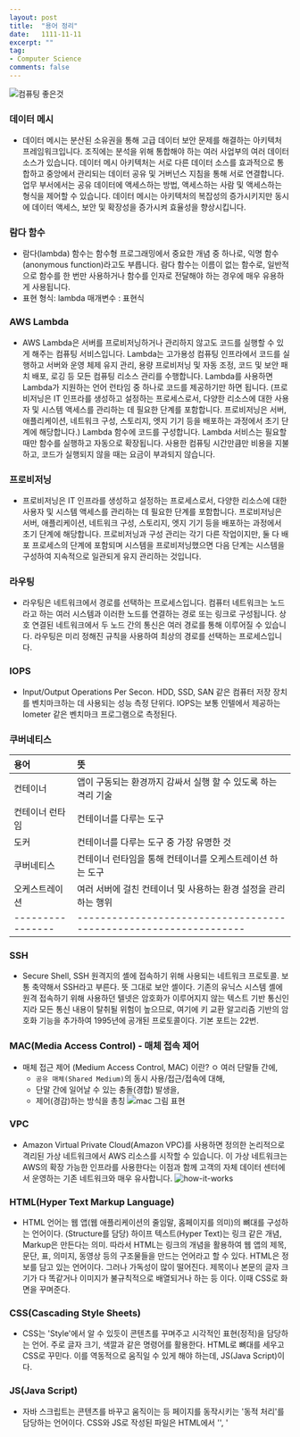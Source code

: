 ```yaml
---
layout: post
title:  "용어 정리"
date:   1111-11-11
excerpt: ""
tag:
- Computer Science
comments: false
---
```

![컴퓨팅 좋은것](https://github.com/dino92-ys/dino92-ys/assets/50314000/90f0e949-65bd-4914-86fd-1ff33a6b3903)

### 데이터 메시
- 데이터 메시는 분산된 소유권을 통해 고급 데이터 보안 문제를 해결하는 아키텍처 프레임워크입니다. 조직에는 분석을 위해 통합해야 하는 여러 사업부의 여러 데이터 소스가 있습니다. 데이터 메시 아키텍처는 서로 다른 데이터 소스를 효과적으로 통합하고 중앙에서 관리되는 데이터 공유 및 거버넌스 지침을 통해 서로 연결합니다. 업무 부서에서는 공유 데이터에 액세스하는 방법, 액세스하는 사람 및 액세스하는 형식을 제어할 수 있습니다. 데이터 메시는 아키텍처의 복잡성의 증가시키지만 동시에 데이터 액세스, 보안 및 확장성을 증가시켜 효율성을 향상시킵니다.

### 람다 함수
- 람다(lambda) 함수는 함수형 프로그래밍에서 중요한 개념 중 하나로, 익명 함수(anonymous function)라고도 부릅니다. 람다 함수는 이름이 없는 함수로, 일반적으로 함수를 한 번만 사용하거나 함수를 인자로 전달해야 하는 경우에 매우 유용하게 사용됩니다.
- 표현 형식: lambda 매개변수 : 표현식

### AWS Lambda
- AWS Lambda은 서버를 프로비저닝하거나 관리하지 않고도 코드를 실행할 수 있게 해주는 컴퓨팅 서비스입니다.
Lambda는 고가용성 컴퓨팅 인프라에서 코드를 실행하고 서버와 운영 체제 유지 관리, 용량 프로비저닝 및 자동 조정, 코드 및 보안 패치 배포, 로깅 등 모든 컴퓨팅 리소스 관리를 수행합니다. Lambda를 사용하면 Lambda가 지원하는 언어 런타임 중 하나로 코드를 제공하기만 하면 됩니다. (프로비저닝은 IT 인프라를 생성하고 설정하는 프로세스로서, 다양한 리소스에 대한 사용자 및 시스템 액세스를 관리하는 데 필요한 단계를 포함합니다. 프로비저닝은 서버, 애플리케이션, 네트워크 구성, 스토리지, 엣지 기기 등을 배포하는 과정에서 초기 단계에 해당합니다.)
Lambda 함수에 코드를 구성합니다. Lambda 서비스는 필요할 때만 함수를 실행하고 자동으로 확장됩니다. 사용한 컴퓨팅 시간만큼만 비용을 지불하고, 코드가 실행되지 않을 때는 요금이 부과되지 않습니다. 

### 프로비저닝
- 프로비저닝은 IT 인프라를 생성하고 설정하는 프로세스로서, 다양한 리소스에 대한 사용자 및 시스템 액세스를 관리하는 데 필요한 단계를 포함합니다. 프로비저닝은 서버, 애플리케이션, 네트워크 구성, 스토리지, 엣지 기기 등을 배포하는 과정에서 초기 단계에 해당합니다. 
프로비저닝과 구성 관리는 각기 다른 작업이지만, 둘 다 배포 프로세스의 단계에 포함되며 시스템을 프로비저닝했으면 다음 단계는 시스템을 구성하여 지속적으로 일관되게 유지 관리하는 것입니다.

### 라우팅
- 라우팅은 네트워크에서 경로를 선택하는 프로세스입니다. 컴퓨터 네트워크는 노드라고 하는 여러 시스템과 이러한 노드를 연결하는 경로 또는 링크로 구성됩니다. 상호 연결된 네트워크에서 두 노드 간의 통신은 여러 경로를 통해 이루어질 수 있습니다. 라우팅은 미리 정해진 규칙을 사용하여 최상의 경로를 선택하는 프로세스입니다.

### IOPS
- Input/Output Operations Per Secon. HDD, SSD, SAN 같은 컴퓨터 저장 장치를 벤치마크하는 데 사용되는 성능 측정 단위다. IOPS는 보통 인텔에서 제공하는 Iometer 같은 벤치마크 프로그램으로 측정된다.

### 쿠버네티스

| 용어            |    뜻                                                           |
|:--------------- |:----------------------------------------------------------------|
| 컨테이너        | 앱이 구동되는 환경까지 감싸서 실행 할 수 있도록 하는 격리 기술  |
| 컨테이너 런타임 | 컨테이너를 다루는 도구                                          |
| 도커            | 컨테이너를 다루는 도구 중 가장 유명한 것                        |
| 쿠버네티스      | 컨테이너 런타임을 통해 컨테이너를 오케스트레이션 하는 도구      |
| 오케스트레이션  | 여러 서버에 걸친 컨테이너 및 사용하는 환경 설정을 관리하는 행위 |
|---------------- |-----------------------------------------------------------------|

### SSH
- Secure Shell, SSH
원격지의 셸에 접속하기 위해 사용되는 네트워크 프로토콜. 보통 축약해서 SSH라고 부른다. 뜻 그대로 보안 셸이다. 기존의 유닉스 시스템 셸에 원격 접속하기 위해 사용하던 텔넷은 암호화가 이루어지지 않는 텍스트 기반 통신인지라 모든 통신 내용이 탈취될 위험이 높으므로, 여기에 키 교환 알고리즘 기반의 암호화 기능을 추가하여 1995년에 공개된 프로토콜이다. 기본 포트는 22번.

### MAC(Media Access Control) - 매체 접속 제어
- 매체 접근 제어 (Medium Access Control, MAC) 이란?
  ㅇ 여러 단말들 간에, 
     - `공유 매체(Shared Medium)`의 동시 사용/접근/접속에 대해,
     - 단말 간에 일어날 수 있는 충돌(경합) 발생을,
     - 제어(경감)하는 방식을 총칭
![mac 그림 표현](https://github.com/dino92-ys/dino92-ys/assets/50314000/c3dfe17e-3f74-4101-8c62-ab811ba2e984)

### VPC
- Amazon Virtual Private Cloud(Amazon VPC)를 사용하면 정의한 논리적으로 격리된 가상 네트워크에서 AWS 리소스를 시작할 수 있습니다. 이 가상 네트워크는 AWS의 확장 가능한 인프라를 사용한다는 이점과 함께 고객의 자체 데이터 센터에서 운영하는 기존 네트워크와 매우 유사합니다.
![how-it-works](https://github.com/dino92-ys/dino92-ys/assets/50314000/e9fe2197-ed5e-4b48-bbe1-f4f9896fe2d8)

### HTML(Hyper Text Markup Language)
- HTML 언어는 웹 앱(웹 애플리케이션의 줄임말, 홈페이지를 의미)의 뼈대를 구성하는 언어이다. (Structure를 담당) 하이프 텍스트(Hyper Text)는 링크 같은 개념, Markup은 만든다는 의미. 따라서 HTML는 링크의 개념을 활용하여 웹 앱의 제목, 문단, 표, 의미지, 동영상 등의 구조물들을 만드는 언어라고 할 수 있다.
HTML은 정보를 담고 있는 언어이다. 그러나 가독성이 많이 떨어진다. 제목이나 본문의 글자 크기가 다 똑같거나 이미지가 불규칙적으로 배열되거나 하는 등 이다. 이때 CSS로 화면을 꾸며준다.

### CSS(Cascading Style Sheets)
- CSS는 'Style'에서 알 수 있듯이 콘텐츠를 꾸며주고 시각적인 표현(정적)을 담당하는 언어. 주로 글자 크기, 색깔과 같은 명령어를 활용한다. 
HTML로 뼈대를 세우고 CSS로 꾸민다. 이를 역동적으로 움직일 수 있게 해야 하는데, JS(Java Script)이다.

### JS(Java Script)
- 자바 스크립트는 콘텐츠를 바꾸고 움직이는 등 페이지를 동작시키는 '동적 처리'를 담당하는 언어이다.
CSS와 JS로 작성된 파일은 HTML에서 '<link>', '<style>', '<script>' 등의 태그로 호출되어서 웹 앱에 함께 연동된다. 

### 웹서버
- 사전적 의미: "웹 브라우저 클라이언트로부터 HTTP 요청을 받아들이고 HTML 문서와 같은 웹 페이지를 반환하는 컴퓨터 프로그램"
웹 서버란 클라이언트(사용자)가 웹 브라우저에서 어떠한 페이지 요청을 하면 웹 서버에서 그 요청을 받아 정적 컨텐츠를 제공하는 서버이다. 여기서 정적 컨텐츠란 단순 HTML 문서, CSS, Java Script, 이미지, 파일 등 즉시 응답가능한 컨텐츠를 말한다. 동적 컨텐츠를 요청 받으면 WAS에 해당 요청을 넘겨주고, WAS에서 처리한 결과를 클라이언트(사용자)에게 전달해주는 역할도 한다. 
** 대표적인 웹 서버: Apache
![웹 서버 사용자 요청 처리 과정](https://github.com/dino92-ys/dino92-ys/assets/50314000/1d3176c0-1dfa-48d3-83f2-4621e1d854f2)

### WAS
- 사전적 의미: "인터넷 상에서 HTTP 프로토콜을 통해 사용자 컴퓨터나 장치에 애플리케이션을 수행해주는 미들웨어로서, 주로 동적 서버 컨텐츠를 수행하는 것으로 웹 서버와 구별이 되며, 주로 데이터베이스 서버와 같이 수행"
WAS는 웹 서버와 웹 컨테이너가 합쳐진 형태로서, 웹 서버 단독으로는 처리할 수 없는 데이터베이스의 조회나 다양한 로직 처리가 필요한 동적 컨텐츠를 제공한다. 덕분에 사용자의 다양한 요구에 맞춰 웹 서비스를 제공할 수 있다. WAS는 JSP, Servlet 구동환경을 제공해주기 때문에 웹 컨테이너 혹은 서블릿 컨테이너라고도 불린다.
** 대표적인 WAS 종류 : Tomcat
** 웹 컨테이너 : 웹 서버가 보낸 JSP, PHP 등의 파일을 수행한 결과를 다시 웹 서버로 보내주는 역할을 함
![WAS 사용자 요청 처리 과정](https://github.com/dino92-ys/dino92-ys/assets/50314000/ff2baa41-4585-4a82-97e1-78893ac4ba11)

### Web Server Architecture
웹 어플리케이션은 요청 처리 방식에 따라 다양한 구조를 가질 수 있다.
- Client -> Web Server -> DB
- Client -> WAS -> DB
- Client -> Web Server -> WAS -> DB

![Web Server Architecture](https://github.com/dino92-ys/dino92-ys/assets/50314000/cbe82166-e744-4dfa-b29c-89e665f179c9)

- [Client -> Web Server -> WAS -> DB] 동작 과정 설명
1. Web Server는 웹 브라우저 클라이언트(사용자)로부터 HTTP 요청을 받는다.
2. Web Server는 클라이언트의 요청(Request)을 WAS에 보낸다.
3. WAS는 관련된 Servlet을 메모리에 올린다.
4. WAS는 web.xml을 참조하여 해당 Servlet에 대한 Thread를 생성한다. (Thread Pool 이용)
5. HttpServeltRequest와 HttpServletResponse 객체를 생성하여 Servlet에 전달한다.
  1. Thread는 Servlet의 service() 메서드를 호출한다.
  2. service() 메서드는 요청에 맞게 doGet() 또는 doPost() 메서드를 호출한다.
6. protected doGet(HttpServletRequest request, HttpServletResponse response)
7. doGet() 또는 doPost() 메서드는 인자에 맞게 생성된 적절한 동적 페이지를 Response 객체에 담아 WAS에 전달한다.
8. Response 객체를 HttopResponse 형태로 바꾸어 Web Server에 전달한다.
9. 생성된 Thread를 종료하고, HttpServletRequest와 HttpServletResponse 객체를 제거한다.

WAS만 써도 될까?
- 안된다. WAS와 웹 서버를 분리하는 접근 방식을 선택하는 것이 좋다.
1. 성능 및 확장성: 클라우드 컴퓨팅과 마이크로서비스 아키텍처의 확산으로, 성능 최적화와 확장성이 더욱 중요해졌다. WAS와 웹 서버를 분리하면 각각의 서버가 자신의 역할을 집중하여 처리 효율을 극대화할 수 있다.
2. 보안: 사이버 보안 위협이 계속해서 증가하고 있으며, 보안은 IT 시스템 설계에서 중요한 고려사항이다. WAS를 내부망에 두고 웹 서버를 외부에 노출시키는 분리된 구조는 보안을 강화하는 효과적인 방법이다.
3. 유지 관리 및 운영의 효율성: 분리된 시스템은 각 부분을 독립적으로 업데이트하고 유지보수할 수 있어, 시스템 전체의 안정성과 운영 효율성을 높일 수 있다.
4. 기술적 유연성: 각 서버의 기술 스택이나 구성을 독립적으로 선택할 수 있어, 새로운 기술을 통합하거나 필요에 따라 시스템을 적응시키기 용이하다.


### Reference
1. 데이터 메시 - [https://aws.amazon.com/ko/what-is/data-mesh/]
2. 람다함수 - [https://velog.io/@euisuk-chung/%ED%8C%8C%EC%9D%B4%EC%8D%AC-%EC%8B%9C%EA%B0%81%ED%99%94-%EB%A7%88%EC%8A%A4%ED%84%B0%ED%95%98%EA%B8%B0-%EB%9E%8C%EB%8B%A4Lambda-%ED%95%A8%EC%88%98/]
3. 프로비저닝 - [https://www.redhat.com/ko/topics/automation/what-is-provisioning/]
4. 라우팅 - [https://https://aws.amazon.com/ko/what-is/routing/]
5. IOPS - [https://hiseon.me/server/iops-calculator/]
6. 쿠버네티스 - [https://www.samsungsds.com/kr/insights/220222_kubernetes1.html]
7. SSH - [https://www.ssh.com/academy/ssh]
8. MAC - [http://www.ktword.co.kr/test/view/view.php?m_temp1=400]
9. VPC - [https://docs.aws.amazon.com/ko_kr/vpc/latest/userguide/what-is-amazon-vpc.html]
10. HTML - [https://kevinitcoding.tistory.com/entry/%ED%94%84%EB%A1%A0%ED%8A%B8%EC%97%94%EB%93%9C-%EA%B0%9C%EB%B2%8C%EC%96%B8%EC%96%B4-HTML-CSS-JSJava-Script-%EC%B0%A8%EC%9D%B4%EC%97%90-%EB%8C%80%ED%95%B4-%EB%B0%B0%EC%9B%8C%EB%B3%B4%EC%9E%90]
11. CSS - [https://kevinitcoding.tistory.com/entry/%ED%94%84%EB%A1%A0%ED%8A%B8%EC%97%94%EB%93%9C-%EA%B0%9C%EB%B2%8C%EC%96%B8%EC%96%B4-HTML-CSS-JSJava-Script-%EC%B0%A8%EC%9D%B4%EC%97%90-%EB%8C%80%ED%95%B4-%EB%B0%B0%EC%9B%8C%EB%B3%B4%EC%9E%90]
12. JS - [https://kevinitcoding.tistory.com/entry/%ED%94%84%EB%A1%A0%ED%8A%B8%EC%97%94%EB%93%9C-%EA%B0%9C%EB%B2%8C%EC%96%B8%EC%96%B4-HTML-CSS-JSJava-Script-%EC%B0%A8%EC%9D%B4%EC%97%90-%EB%8C%80%ED%95%B4-%EB%B0%B0%EC%9B%8C%EB%B3%B4%EC%9E%90]
13. 웹 서버 - [https://codechasseur.tistory.com/25]
14. WAS - [https://codechasseur.tistory.com/25]
15. Web Server Architecture - [https://codechasseur.tistory.com/25]
16. 컨테이너, 서블릿 - [https://velog.io/@kdhyo/Apache-Tomcat-%EB%91%98%EC%9D%B4-%EB%AC%B4%EC%8A%A8-%EC%B0%A8%EC%9D%B4%EC%A7%80]